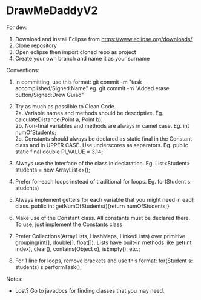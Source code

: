 # DrawMeDaddyV2

For dev:
1. Download and install Eclipse from https://www.eclipse.org/downloads/
2. Clone repository
3. Open eclipse then import cloned repo as project
4. Create your own branch and name it as your surname

Conventions:
1. In committing, use this format: git commit -m "task accomplished/Signed:Name" eg. git commit -m "Added erase button/Signed:Drew Guiao"
2. Try as much as possilble to Clean Code.<br>
  2a. Variable names and methods should be descriptive. Eg. calculateDistance(Point a, Point b);<br>
  2b. Non-final variables and methods are always in camel case. Eg. int numOfStudents; <br>
  2c. Constants should always be declared as static final in the Constant class and in UPPER CASE. Use underscores as separators. Eg. public static final double PI_VALUE = 3.14;<br>
  
  
3. Always use the interface of the class in declaration. Eg. List&lt;Student&gt; students = new ArrayList<>();
4. Prefer for-each loops instead of traditional for loops. Eg. for(Student s: students) 
5. Always implement getters for each variable that you might need in each class. public int getNumOfStudents(){return numOfStudents;}
6. Make use of the Constant class. All constants must be declared there. To use, just implement the Constants class
7. Prefer Collections(ArrayLists, HashMaps, LinkedLists) over primitive grouping(int[], double[], float[]). Lists have built-in methods like get(int index), clear(), contains(Object o), isEmpty(), etc.; 
8. For 1 line for loops, remove brackets and use this format: for(Student s: students) s.performTask();
  
Notes:
* Lost? Go to javadocs for finding classes that you may need.
